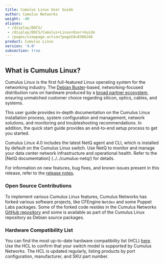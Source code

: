 ```yaml
---
title: Cumulus Linux User Guide
author: Cumulus Networks
weight: -40
aliases:
 - /display/DOCS/
 - /display/DOCS/Cumulus+Linux+User+Guide
 - /pages/viewpage.action?pageId=8366246
product: Cumulus Linux
version: '4.0'
subsection: true
---
```

## What is Cumulus Linux?

Cumulus Linux is the first full-featured Linux operating system for the networking industry. The [Debian Buster](https://www.debian.org/releases/buster/)-based, networking-focused distribution runs on hardware produced by a [broad partner ecosystem](https://cumulusnetworks.com/hcl/), ensuring unmatched customer choice regarding silicon, optics, cables, and systems.

This user guide provides in-depth documentation on the Cumulus Linux installation process, system configuration and management, network solutions, and monitoring and troubleshooting recommendations. In addition, the quick start guide provides an end-to-end setup process to get you started.

Cumulus Linux 4.0 includes the latest NetQ agent and CLI, which is installed by default on the Cumulus Linux switch. Use NetQ to monitor and manage your data center network infrastructure and operational health. Refer to the [NetQ documentation] (../../cumulus-netq/) for details.

For information on new features, bug fixes, and known issues present in this release, refer to the [release notes](https://support.cumulusnetworks.com/hc/en-us/articles/360038927193-Cumulus-Linux-4-0-Release-Notes/).

### Open Source Contributions

To implement various Cumulus Linux features, Cumulus Networks has forked various software projects, like CFEngine `Netdev` and some Puppet Labs packages. Some of the forked code resides in the Cumulus Networks [GitHub repository](https://github.com/CumulusNetworks) and some is available as part of the Cumulus Linux repository as Debian source packages.

### Hardware Compatibility List

You can find the most up-to-date hardware compatibility list (HCL) [here](https://cumulusnetworks.com/hcl/). Use the HCL to confirm that your switch model is supported by Cumulus Networks. The HCL is updated regularly, listing products by port configuration, manufacturer, and SKU part number.
